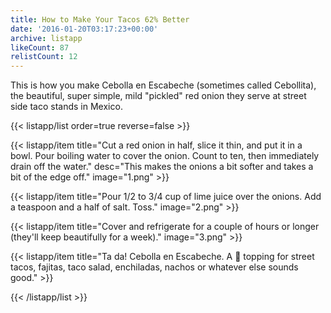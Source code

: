 ```yaml
---
title: How to Make Your Tacos 62% Better
date: '2016-01-20T03:17:23+00:00'
archive: listapp
likeCount: 87
relistCount: 12
---
```


This is how you make Cebolla en Escabeche (sometimes called Cebollita), the beautiful, super simple, mild "pickled" red onion they serve at street side taco stands in Mexico.

<!--more-->

{{< listapp/list order=true reverse=false >}}

   {{< listapp/item title="Cut a red onion in half, slice it thin, and put it in a bowl. Pour boiling water to cover the onion. Count to ten, then immediately drain off the water."
      desc="This makes the onions a bit softer and takes a bit of the edge off."
      image="1.png" >}}

   {{< listapp/item title="Pour 1/2 to 3/4 cup of lime juice over the onions. Add a teaspoon and a half of salt. Toss."
      image="2.png" >}}

   {{< listapp/item title="Cover and refrigerate for a couple of hours or longer (they'll keep beautifully for a week)."
      image="3.png" >}}

   {{< listapp/item title="Ta da! Cebolla en Escabeche. A 💯 topping for street tacos, fajitas, taco salad, enchiladas, nachos or whatever else sounds good." >}}

{{< /listapp/list >}}

